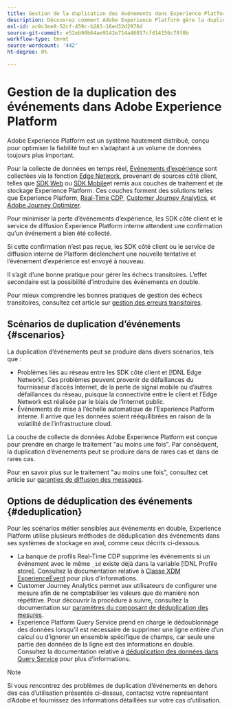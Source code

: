 ```yaml
---
title: Gestion de la duplication des événements dans Experience Platform
description: Découvrez comment Adobe Experience Platform gère la duplication des événements
exl-id: ac8c3ee8-52cf-459c-b283-16ed32d2976d
source-git-commit: e52eb90b64ae9142e714a46017cfd14156c78f8b
workflow-type: tm+mt
source-wordcount: '442'
ht-degree: 0%

---
```


# Gestion de la duplication des événements dans Adobe Experience Platform

Adobe Experience Platform est un système hautement distribué, conçu pour optimiser la fiabilité tout en s’adaptant à un volume de données toujours plus important.

Pour la collecte de données en temps réel, [Événements d’expérience](../xdm/classes/experienceevent.md) sont collectées via la fonction [Edge Network](../web-sdk/home.md#edge-network), provenant de sources côté client, telles que [SDK Web](../web-sdk/home.md) ou [SDK Mobile](https://developer.adobe.com/client-sdks/home/)et remis aux couches de traitement et de stockage Experience Platform. Ces couches forment des solutions telles que Experience Platform, [Real-Time CDP](../rtcdp/home.md), [Customer Journey Analytics](https://experienceleague.adobe.com/docs/analytics-platform/using/cja-overview/cja-overview.html?lang=fr), et [Adobe Journey Optimizer](https://experienceleague.adobe.com/docs/journey-optimizer/using/ajo-home.html?lang=fr).

Pour minimiser la perte d’événements d’expérience, les SDK côté client et le service de diffusion Experience Platform interne attendent une confirmation qu’un événement a bien été collecté.

Si cette confirmation n’est pas reçue, les SDK côté client ou le service de diffusion interne de Platform déclenchent une nouvelle tentative et l’événement d’expérience est envoyé à nouveau.

Il s’agit d’une bonne pratique pour gérer les échecs transitoires. L’effet secondaire est la possibilité d’introduire des événements en double.

Pour mieux comprendre les bonnes pratiques de gestion des échecs transitoires, consultez cet article sur [gestion des erreurs transitoires](https://learn.microsoft.com/en-us/azure/architecture/best-practices/transient-faults).

## Scénarios de duplication d’événements {#scenarios}

La duplication d’événements peut se produire dans divers scénarios, tels que :

* Problèmes liés au réseau entre les SDK côté client et [!DNL Edge Network]. Ces problèmes peuvent provenir de défaillances du fournisseur d’accès Internet, de la perte de signal mobile ou d’autres défaillances du réseau, puisque la connectivité entre le client et l’Edge Network est réalisée par le biais de l’Internet public.
* Événements de mise à l’échelle automatique de l’Experience Platform interne. Il arrive que les données soient rééquilibrées en raison de la volatilité de l’infrastructure cloud.

La couche de collecte de données Adobe Experience Platform est conçue pour prendre en charge le traitement &quot;au moins une fois&quot;. Par conséquent, la duplication d’événements peut se produire dans de rares cas et dans de rares cas.

Pour en savoir plus sur le traitement &quot;au moins une fois&quot;, consultez cet article sur [garanties de diffusion des messages](https://docs.confluent.io/kafka/design/delivery-semantics.html).

## Options de déduplication des événements {#deduplication}

Pour les scénarios métier sensibles aux événements en double, Experience Platform utilise plusieurs méthodes de déduplication des événements dans ses systèmes de stockage en aval, comme ceux décrits ci-dessous.

* La banque de profils Real-Time CDP supprime les événements si un événement avec le même `_id` existe déjà dans la variable [!DNL Profile store]. Consultez la documentation relative à [Classe XDM ExperienceEvent](../xdm/classes/experienceevent.md) pour plus d’informations.
* Customer Journey Analytics permet aux utilisateurs de configurer une mesure afin de ne comptabiliser les valeurs que de manière non répétitive. Pour découvrir la procédure à suivre, consultez la documentation sur [paramètres du composant de déduplication des mesures](https://experienceleague.adobe.com/docs/analytics-platform/using/cja-dataviews/component-settings/metric-deduplication.html?lang=fr).
* Experience Platform Query Service prend en charge le dédoublonnage des données lorsqu’il est nécessaire de supprimer une ligne entière d’un calcul ou d’ignorer un ensemble spécifique de champs, car seule une partie des données de la ligne est des informations en double. Consultez la documentation relative à [déduplication des données dans Query Service](../query-service/key-concepts/deduplication.md) pour plus d’informations.

>[!NOTE]
>
>Si vous rencontrez des problèmes de duplication d’événements en dehors des cas d’utilisation présentés ci-dessus, contactez votre représentant d’Adobe et fournissez des informations détaillées sur votre cas d’utilisation.
